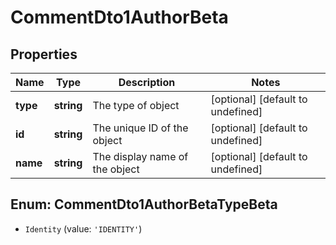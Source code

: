 # CommentDto1AuthorBeta

## Properties

Name | Type | Description | Notes
------------ | ------------- | ------------- | -------------
**type** | **string** | The type of object | [optional] [default to undefined]
**id** | **string** | The unique ID of the object | [optional] [default to undefined]
**name** | **string** | The display name of the object | [optional] [default to undefined]



## Enum: CommentDto1AuthorBetaTypeBeta


* `Identity` (value: `'IDENTITY'`)



